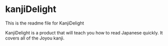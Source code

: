 # kanjiDelight

This is the readme file for KanjiDelight

KanjiDelight is a product that will teach you how to read Japanese quickly. It covers all of the Joyou kanji.

